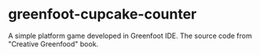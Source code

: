 # greenfoot-cupcake-counter
A simple platform game developed in Greenfoot IDE. The source code from "Creative Greenfood" book.
